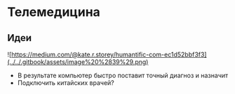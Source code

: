 # Телемедицина

## Идеи

![https://medium.com/@kate.r.storey/humantific-com-ec1d52bbf3f3](../../.gitbook/assets/image%20%2839%29.png)

* В результате компьютер быстро поставит точный диагноз и назначит
* Подключить китайских врачей?

